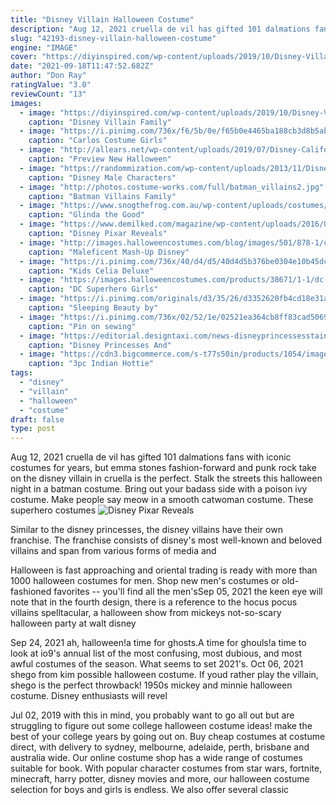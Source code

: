 ```yaml
---
title: "Disney Villain Halloween Costume"
description: "Aug 12, 2021 cruella de vil has gifted 101 dalmations fans with iconic costumes for years, but emma stones fashion-forward and punk rock take on the disney villain in cruella is the perfect"
slug: "42193-disney-villain-halloween-costume"
engine: "IMAGE"
cover: "https://diyinspired.com/wp-content/uploads/2019/10/Disney-Villain-Family-Halloween-Costumes-768x1024.jpg"
date: "2021-09-18T11:47:52.682Z"
author: "Don Ray"
ratingValue: "3.0"
reviewCount: "13"
images:
  - image: "https://diyinspired.com/wp-content/uploads/2019/10/Disney-Villain-Family-Halloween-Costumes-768x1024.jpg"
    caption: "Disney Villain Family"
  - image: "https://i.pinimg.com/736x/f6/5b/0e/f65b0e4465ba188cb3d8b5abe2bd09d6.jpg"
    caption: "Carlos Costume Girls"
  - image: "http://allears.net/wp-content/uploads/2019/07/Disney-California-Adventure-DCA-Oogie-Boogie-Halloween-Bash-Villainous-World-of-Color-2019-003.jpg"
    caption: "Preview New Halloween"
  - image: "https://randommization.com/wp-content/uploads/2013/11/Disney-Male-Characters-for-Halloween_6.jpg"
    caption: "Disney Male Characters"
  - image: "http://photos.costume-works.com/full/batman_villains2.jpg"
    caption: "Batman Villains Family"
  - image: "https://www.snogthefrog.com.au/wp-content/uploads/costumes/wizard_of_oz_-_glinda_the_good_witch_adult_costume.jpg"
    caption: "Glinda the Good"
  - image: "https://www.demilked.com/magazine/wp-content/uploads/2016/04/adorable-new-characters-finding-dory-disney-pixar-5.jpg"
    caption: "Disney Pixar Reveals"
  - image: "http://images.halloweencostumes.com/blog/images/501/878-1/cruella-de-vil-expendables-movie-poster.jpg"
    caption: "Maleficent Mash-Up Disney"
  - image: "https://i.pinimg.com/736x/40/d4/d5/40d4d5b376be0304e10b45dc498144aa.jpg"
    caption: "Kids Celia Deluxe"
  - image: "https://images.halloweencostumes.com/products/38671/1-1/dc-superhero-girls-deluxe-wonder-woman-costume.jpg"
    caption: "DC Superhero Girls"
  - image: "https://i.pinimg.com/originals/d3/35/26/d3352620fb4cd18e31ad9d003c62bafe.jpg"
    caption: "Sleeping Beauty by"
  - image: "https://i.pinimg.com/736x/02/52/1e/02521ea364cb8ff83cad506961787b12.jpg"
    caption: "Pin on sewing"
  - image: "https://editorial.designtaxi.com/news-disneyprincessesstainglass1806/1.jpg"
    caption: "Disney Princesses And"
  - image: "https://cdn3.bigcommerce.com/s-t77s50in/products/1054/images/8946/4428_front_2__65543.1502673560.595.700.jpg?c=2"
    caption: "3pc Indian Hottie"
tags:
  - "disney"
  - "villain"
  - "halloween"
  - "costume"
draft: false
type: post
---
```


Aug 12, 2021 cruella de vil has gifted 101 dalmations fans with iconic costumes for years, but emma stones fashion-forward and punk rock take on the disney villain in cruella is the perfect. Stalk the streets this halloween night in a batman costume. Bring out your badass side with a poison ivy costume. Make people say meow in a smooth catwoman costume. These superhero costumes
![Disney Pixar Reveals](https://www.demilked.com/magazine/wp-content/uploads/2016/04/adorable-new-characters-finding-dory-disney-pixar-5.jpg "Disney Pixar Reveals")

Similar to the disney princesses, the disney villains have their own franchise. The franchise consists of disney&#39;s most well-known and beloved villains and span from various forms of media and
<!--inArticleAds-->

<!--galleryOne-->

Halloween is fast approaching and oriental trading is ready with more than 1000 halloween costumes for men. Shop new men's costumes or old-fashioned favorites -- you'll find all the men'sSep 05, 2021 the keen eye will note that in the fourth design, there is a reference to the hocus pocus villains spelltacular, a halloween show from mickeys not-so-scary halloween party at walt disney
<!--inArticleAds-->

<!--galleryTwo-->

Sep 24, 2021 ah, halloween!a time for ghosts.A time for ghouls!a time to look at io9's annual list of the most confusing, most dubious, and most awful costumes of the season. What seems to set 2021's. Oct 06, 2021 shego from kim possible halloween costume. If youd rather play the villain, shego is the perfect throwback!  1950s mickey and minnie halloween costume. Disney enthusiasts will revel
<!--galleryThree-->

Jul 02, 2019 with this in mind, you probably want to go all out but are struggling to figure out some college halloween costume ideas! make the best of your college years by going out on. Buy cheap costumes at costume direct, with delivery to sydney, melbourne, adelaide, perth, brisbane and australia wide. Our online costume shop has a wide range of costumes suitable for book. With popular character costumes from star wars, fortnite, minecraft, harry potter, disney movies and more, our halloween costume selection for boys and girls is endless. We also offer several classic